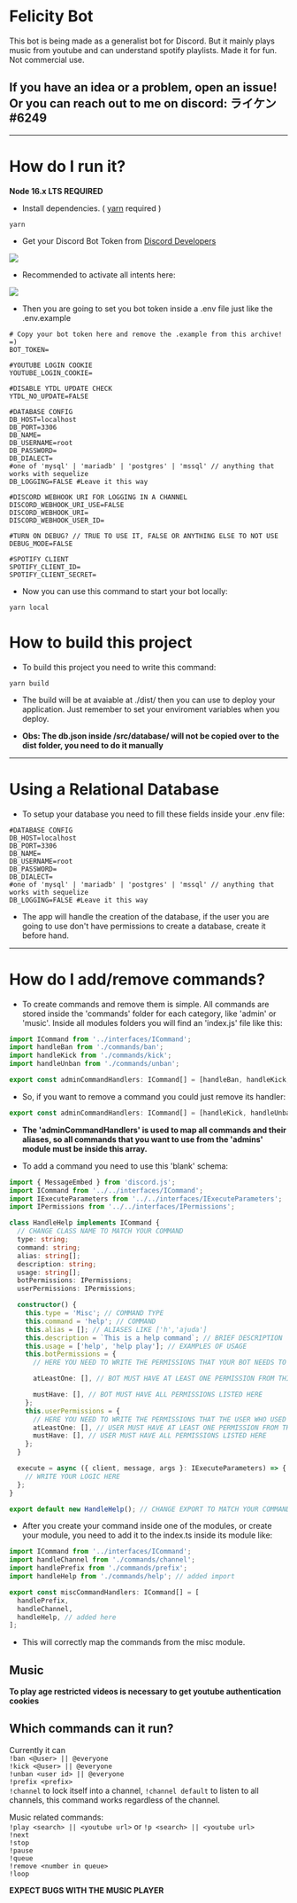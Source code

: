 # Felicity Bot

This bot is being made as a generalist bot for Discord. But it mainly plays music from youtube and can understand spotify playlists. Made it for fun. Not commercial use.

## **If you have an idea or a problem, open an issue! Or you can reach out to me on discord: ライケン#6249**

---

# How do I run it?

**Node 16.x LTS REQUIRED**

- Install dependencies. ( [yarn](https://yarnpkg.com/getting-started/install) required )

```
yarn
```

- Get your Discord Bot Token from [Discord Developers](https://discord.com/developers/)

![](/assets/images/bottoken.png)

- Recommended to activate all intents here:

![](/assets/images/intents.png)

- Then you are going to set you bot token inside a .env file just like the .env.example

```
# Copy your bot token here and remove the .example from this archive! =)
BOT_TOKEN=

#YOUTUBE LOGIN COOKIE
YOUTUBE_LOGIN_COOKIE=

#DISABLE YTDL UPDATE CHECK
YTDL_NO_UPDATE=FALSE

#DATABASE CONFIG
DB_HOST=localhost
DB_PORT=3306
DB_NAME=
DB_USERNAME=root
DB_PASSWORD=
DB_DIALECT=
#one of 'mysql' | 'mariadb' | 'postgres' | 'mssql' // anything that works with sequelize
DB_LOGGING=FALSE #Leave it this way

#DISCORD WEBHOOK URI FOR LOGGING IN A CHANNEL
DISCORD_WEBHOOK_URI_USE=FALSE
DISCORD_WEBHOOK_URI=
DISCORD_WEBHOOK_USER_ID=

#TURN ON DEBUG? // TRUE TO USE IT, FALSE OR ANYTHING ELSE TO NOT USE
DEBUG_MODE=FALSE

#SPOTIFY CLIENT
SPOTIFY_CLIENT_ID=
SPOTIFY_CLIENT_SECRET=
```

- Now you can use this command to start your bot locally:

```
yarn local
```

# How to build this project

- To build this project you need to write this command:

```
yarn build
```

- The build will be at avaiable at ./dist/ then you can use to deploy your application. Just remember to set your enviroment variables when you deploy.

- **Obs: The db.json inside /src/database/ will not be copied over to the dist folder, you need to do it manually**

---

# Using a Relational Database

- To setup your database you need to fill these fields inside your .env file:

```
#DATABASE CONFIG
DB_HOST=localhost
DB_PORT=3306
DB_NAME=
DB_USERNAME=root
DB_PASSWORD=
DB_DIALECT=
#one of 'mysql' | 'mariadb' | 'postgres' | 'mssql' // anything that works with sequelize
DB_LOGGING=FALSE #Leave it this way
```

- The app will handle the creation of the database, if the user you are going to use don't have permissions to create a database, create it before hand.


---

# How do I add/remove commands?

- To create commands and remove them is simple. All commands are stored inside the 'commands' folder for each category, like 'admin' or 'music'. Inside all modules folders you will find an 'index.js' file like this:

```ts
import ICommand from '../interfaces/ICommand';
import handleBan from './commands/ban';
import handleKick from './commands/kick';
import handleUnban from './commands/unban';

export const adminCommandHandlers: ICommand[] = [handleBan, handleKick, handleUnban];
```

- So, if you want to remove a command you could just remove its handler:

```ts
export const adminCommandHandlers: ICommand[] = [handleKick, handleUnban];
```

- **The 'adminCommandHandlers' is used to map all commands and their aliases, so all commands that you want to use from the 'admins' module must be inside this array.**

- To add a command you need to use this 'blank' schema:

```ts
import { MessageEmbed } from 'discord.js';
import ICommand from '../../interfaces/ICommand';
import IExecuteParameters from '../../interfaces/IExecuteParameters';
import IPermissions from '../../interfaces/IPermissions';

class HandleHelp implements ICommand {
  // CHANGE CLASS NAME TO MATCH YOUR COMMAND
  type: string;
  command: string;
  alias: string[];
  description: string;
  usage: string[];
  botPermissions: IPermissions;
  userPermissions: IPermissions;

  constructor() {
    this.type = 'Misc'; // COMMAND TYPE
    this.command = 'help'; // COMMAND
    this.alias = []; // ALIASES LIKE ['h','ajuda']
    this.description = `This is a help command`; // BRIEF DESCRIPTION
    this.usage = ['help', 'help play']; // EXAMPLES OF USAGE
    this.botPermissions = {
      // HERE YOU NEED TO WRITE THE PERMISSIONS THAT YOUR BOT NEEDS TO HAVE TO EXECUTE THIS COMMAND

      atLeastOne: [], // BOT MUST HAVE AT LEAST ONE PERMISSION FROM THIS ARRAY

      mustHave: [], // BOT MUST HAVE ALL PERMISSIONS LISTED HERE
    };
    this.userPermissions = {
      // HERE YOU NEED TO WRITE THE PERMISSIONS THAT THE USER WHO USED THE COMMAND NEEDS TO HAVE
      atLeastOne: [], // USER MUST HAVE AT LEAST ONE PERMISSION FROM THIS ARRAY
      mustHave: [], // USER MUST HAVE ALL PERMISSIONS LISTED HERE
    };
  }

  execute = async ({ client, message, args }: IExecuteParameters) => {
    // WRITE YOUR LOGIC HERE
  };
}

export default new HandleHelp(); // CHANGE EXPORT TO MATCH YOUR COMMAND
```

- After you create your command inside one of the modules, or create your module, you need to add it to the index.ts inside its module like:

```ts
import ICommand from '../interfaces/ICommand';
import handleChannel from './commands/channel';
import handlePrefix from './commands/prefix';
import handleHelp from './commands/help'; // added import

export const miscCommandHandlers: ICommand[] = [
  handlePrefix,
  handleChannel,
  handleHelp, // added here
];
```

- This will correctly map the commands from the misc module.

## Music

**To play age restricted videos is necessary to get youtube authentication cookies**

## Which commands can it run?

Currently it can \
`!ban <@user> || @everyone` \
`!kick <@user> || @everyone` \
`!unban <user id> || @everyone` \
`!prefix <prefix>`\
`!channel` to lock itself into a channel, `!channel default` to listen to all channels, this command works regardless of the channel.

Music related commands:\
`!play <search> || <youtube url>` or `!p <search> || <youtube url>`\
`!next`\
`!stop`\
`!pause`\
`!queue`\
`!remove <number in queue>`\
`!loop`

**EXPECT BUGS WITH THE MUSIC PLAYER**
